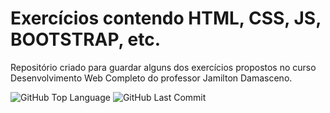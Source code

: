 # Exercícios contendo HTML, CSS, JS, BOOTSTRAP, etc.

Repositório criado para guardar alguns dos exercícios propostos no curso Desenvolvimento Web Completo do professor Jamilton Damasceno.

<img alt="GitHub Top Language" src="https://img.shields.io/github/languages/top/vitormazzeo/Exercicios-de-Web-Dev" />
<img alt="GitHub Last Commit" src="https://img.shields.io/github/last-commit/vitormazzeo/Exercicios-de-Web-Dev" />
